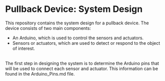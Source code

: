 # Pullback Device: System Design
This repository contains the system design for a pullback device. The device consists of two main components:
- An Arduino, which is used to control the sensors and actuators.
- Sensors or actuators, which are used to detect or respond to the object of interest.

<br/> The first step in designing the system is to determine the Arduino pins that will be used to connect each sensor and actuator. This information can be found in the Arduino_Pins.md file.

<br/>
